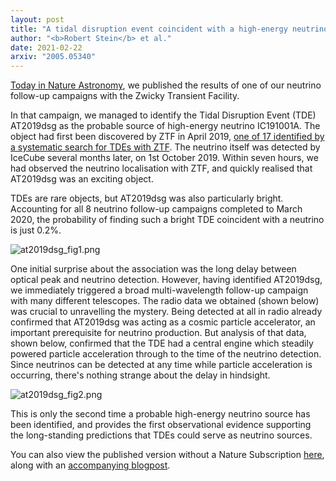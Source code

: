 ```yaml
---
layout: post
title: "A tidal disruption event coincident with a high-energy neutrino"
author: "<b>Robert Stein</b> et al."
date: 2021-02-22
arxiv: "2005.05340"
---
```

[Today in Nature Astronomy](https://dx.doi.org/10.1038/s41550-020-01295-8), we published the results of one of our neutrino follow-up campaigns with the Zwicky Transient Facility. 

In that campaign, we managed to identify the Tidal Disruption Event (TDE) AT2019dsg as the probable source of high-energy neutrino IC191001A. The object had first been discovered by ZTF in April 2019, [one of 17 identified by a systematic search for TDEs with ZTF](https://arxiv.org/abs/2001.01409). The neutrino itself was detected by IceCube several months later, on 1st October 2019. Within seven hours, we had observed the neutrino localisation with ZTF, and quickly realised that AT2019dsg was an exciting object.

TDEs are rare objects, but AT2019dsg was also particularly bright. Accounting for all 8 neutrino follow-up campaigns completed to March 2020, the probability of finding such a bright TDE coincident with a neutrino is just 0.2%.

<img src="/images/research/st2019dsg/fig_1.png" alt="at2019dsg_fig1.png" class="center"/>

One initial surprise about the association was the long delay between optical peak and neutrino detection. However, having identified AT2019dsg, we immediately triggered a broad multi-wavelength follow-up campaign with many different telescopes. The radio data we obtained (shown below) was crucial to unravelling the mystery. Being detected at all in radio already confirmed that AT2019dsg was acting as a cosmic particle accelerator, an important prerequisite for neutrino production. But analysis of that data, shown below, confirmed that the TDE had a central engine which steadily powered particle acceleration through to the time of the neutrino detection. Since neutrinos can be detected at any time while particle acceleration is occurring, there's nothing strange about the delay in hindsight.

<img src="/images/research/st2019dsg/fig_2.png" alt="at2019dsg_fig2.png" class="center"/>

This is only the second time a probable high-energy neutrino source has been identified, and provides the first observational evidence supporting the long-standing predictions that TDEs could serve as neutrino sources. 

You can also view the published version without a Nature Subscription [here](https://rdcu.be/cfGOv), along with an [accompanying blogpost](https://astronomycommunity.nature.com/posts/a-neutrino-from-a-shredded-star).

